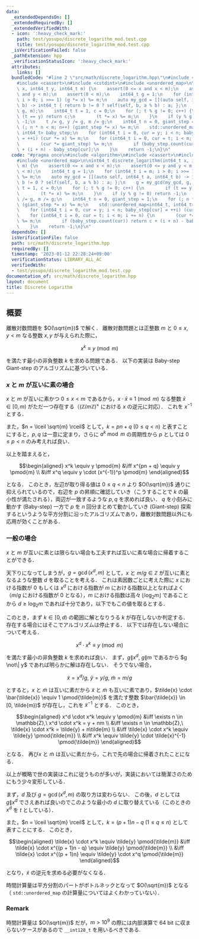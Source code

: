 ```yaml
---
data:
  _extendedDependsOn: []
  _extendedRequiredBy: []
  _extendedVerifiedWith:
  - icon: ':heavy_check_mark:'
    path: test/yosupo/discrete_logarithm_mod.test.cpp
    title: test/yosupo/discrete_logarithm_mod.test.cpp
  _isVerificationFailed: false
  _pathExtension: hpp
  _verificationStatusIcon: ':heavy_check_mark:'
  attributes:
    links: []
  bundledCode: "#line 2 \"src/math/discrete_logarithm.hpp\"\n#include <algorithm>\n\
    #include <cassert>\n#include <cstdint>\n#include <unordered_map>\n\nint64_t discrete_logarithm(int64_t\
    \ x, int64_t y, int64_t m) {\n    assert(0 <= x and x < m);\n    assert(0 <= y\
    \ and y < m);\n    assert(0 < m);\n    int64_t g = 1;\n    for (int64_t i = m;\
    \ i > 0; i >>= 1) (g *= x) %= m;\n    auto my_gcd = [](auto self, int64_t a, int64_t\
    \ b) -> int64_t { return b != 0 ? self(self, b, a % b) : a; };\n    g = my_gcd(my_gcd,\
    \ g, m);\n    int64_t t = 1, c = 0;\n    for (; t % g != 0; c++) {\n        if\
    \ (t == y) return c;\n        (t *= x) %= m;\n    }\n    if (y % g != 0) return\
    \ -1;\n    t /= g, y /= g, m /= g;\n    int64_t n = 0, giant_step = 1;\n    for\
    \ (; n * n < m; n++) (giant_step *= x) %= m;\n    std::unordered_map<int64_t,\
    \ int64_t> baby_step;\n    for (int64_t i = 0, cur = y; i < n; baby_step[cur]\
    \ = ++i) (cur *= x) %= m;\n    for (int64_t i = 0, cur = t; i < m; i += n) {\n\
    \        (cur *= giant_step) %= m;\n        if (baby_step.count(cur)) return c\
    \ + (i + n) - baby_step[cur];\n    }\n    return -1;\n}\n"
  code: "#pragma once\n#include <algorithm>\n#include <cassert>\n#include <cstdint>\n\
    #include <unordered_map>\n\nint64_t discrete_logarithm(int64_t x, int64_t y, int64_t\
    \ m) {\n    assert(0 <= x and x < m);\n    assert(0 <= y and y < m);\n    assert(0\
    \ < m);\n    int64_t g = 1;\n    for (int64_t i = m; i > 0; i >>= 1) (g *= x)\
    \ %= m;\n    auto my_gcd = [](auto self, int64_t a, int64_t b) -> int64_t { return\
    \ b != 0 ? self(self, b, a % b) : a; };\n    g = my_gcd(my_gcd, g, m);\n    int64_t\
    \ t = 1, c = 0;\n    for (; t % g != 0; c++) {\n        if (t == y) return c;\n\
    \        (t *= x) %= m;\n    }\n    if (y % g != 0) return -1;\n    t /= g, y\
    \ /= g, m /= g;\n    int64_t n = 0, giant_step = 1;\n    for (; n * n < m; n++)\
    \ (giant_step *= x) %= m;\n    std::unordered_map<int64_t, int64_t> baby_step;\n\
    \    for (int64_t i = 0, cur = y; i < n; baby_step[cur] = ++i) (cur *= x) %= m;\n\
    \    for (int64_t i = 0, cur = t; i < m; i += n) {\n        (cur *= giant_step)\
    \ %= m;\n        if (baby_step.count(cur)) return c + (i + n) - baby_step[cur];\n\
    \    }\n    return -1;\n}\n"
  dependsOn: []
  isVerificationFile: false
  path: src/math/discrete_logarithm.hpp
  requiredBy: []
  timestamp: '2023-01-12 22:28:24+09:00'
  verificationStatus: LIBRARY_ALL_AC
  verifiedWith:
  - test/yosupo/discrete_logarithm_mod.test.cpp
documentation_of: src/math/discrete_logarithm.hpp
layout: document
title: Discrete Logarithm
---
```


## 概要
離散対数問題を $O(\sqrt{m})$ で解く．
離散対数問題とは正整数 $m$ と $0 \leq x, y < m$ なる整数 $x, y$ が与えられた際に，

$$x^k \equiv y \pmod{m}$$

を満たす最小の非負整数 $k$ を求める問題である．
以下の実装は Baby-step Giant-step のアルゴリズムに基づいている．

### $x$ と $m$ が互いに素の場合
$x$ と $m$ が互いに素かつ $0 \leq x < m$ であるから，$x \cdot \bar{x} \equiv 1 \pmod{m}$ なる整数 $\bar{x} \in [0, m)$ がただ一つ存在する（$(\mathbb{Z}/m\mathbb{Z})^\times$ における $x$ の逆元に対応）．
これを $x^{-1}$ とする．

また，$n = \lceil \sqrt{m} \rceil$ として，$k = pn + q\ (0 \leq q < n)$ と表すことにすると，$p, q$ は一意に定まり，さらに $a^k \bmod{m}$ の周期性から $p$ としては $0 \leq p < n$ のみ考えれば良い．

以上を踏まえると，

$$\begin{aligned}
    x^k \equiv y \pmod{m}
    &\iff x^{pn + q} \equiv y \pmod{m} \\
    &\iff x^q \equiv y \cdot (x^{-1})^p \pmod{m}
\end{aligned}$$

となる．
このとき，左辺が取り得る値は $0 \leq q < n$ より $O(\sqrt{m})$ 通りに抑えられているので，右辺を $p$ の昇順に確認していき（こうすることで $k$ の最小性が満たされる），両辺が一致するような $p, q$ を求めれば良い．
$q$ を小刻みに動かす (Baby-step) 一方で $p$ を $n$ 回分まとめて動かしていき (Giant-step) 探索するというような平方分割に沿ったアルゴリズムであり，離散対数問題以外にも応用が効くことがある．

### 一般の場合
$x$ と $m$ が互いに素とは限らない場合も工夫すれば互いに素な場合に帰着することができる．

天下りになってしまうが，$g = \gcd(x^d, m)$ として，$x$ と $m/g \in \mathbb{Z}$ が互いに素となるような整数 $d$ を取ることを考える．
これは素因数ごとに考えた際に $x$ における指数が 0 もしくは $x^d$ における指数が $m$ における指数以上となればよく（$m/g$ における指数が 0 となる），$m$ における指数は高々 $\lfloor \log_2 m \rfloor$ であることから $d \geq \log_2 m$ であれば十分であり，以下でもこの値を取るとする．

このとき，まず $k \in [0, d)$ の範囲に解となりうる $k$ が存在しないか判定する．
存在する場合にはそこでアルゴリズムは停止する．
以下では存在しない場合について考える．

$$x^d \cdot x^k \equiv y \pmod{m}$$

を満たす最小の非負整数 $k$ を求めれば良い．
まず，$g \| x^d,\ g \| m$ であるから $g \not\| y$ であれば明らかに解は存在しない．
そうでない場合，

$$\tilde{x} = x^d/g,\ \tilde{y} = y/g,\ \tilde{m} = m/g$$

とすると，$x$ と $\tilde{m}$ は互いに素だから $\tilde{x}$ と $\tilde{m}$ も互いに素であり，$\tilde{x} \cdot \bar{\tilde{x}} \equiv 1 \pmod{\tilde{m}}$ を満たす整数 $\bar{\tilde{x}} \in [0, \tilde{m})$ が存在し，これを $\tilde{x}^{-1}$ とする．
このとき，

$$\begin{aligned}
    x^d \cdot x^k \equiv y \pmod{m}
    &\iff \exists n \in \mathbb{Z},\ x^d \cdot x^k = y + nm \\
    &\iff \exists n \in \mathbb{Z},\ \tilde{x} \cdot x^k = \tilde{y} + n\tilde{m} \\
    &\iff \tilde{x} \cdot x^k \equiv \tilde{y} \pmod{\tilde{m}} \\
    &\iff x^k \equiv \tilde{y} \cdot \tilde{x}^{-1} \pmod{\tilde{m}}
\end{aligned}$$

となる．
再び$x$ と $\tilde{m}$ は互いに素だから，これで先の場合に帰着されたことになる．

以上が概略で世の実装はこれに従うものが多いが，実装においては簡潔さのためにもう少々変形している．

まず，$d$ 及び $g = \gcd(x^d, m)$ の取り方は変わらない．
この後，$d$ としては $g \| x^d$ でさえあれば良いのでこのような最小の $d$ に取り替えている（このときの $x^d$ を $t$ としている）．

また，$n = \lceil \sqrt{m} \rceil$ として，$k = (p + 1)n - q\ (1 \leq q \leq n)$ として表すことにする．
このとき，

$$\begin{aligned}
    \tilde{x} \cdot x^k \equiv \tilde{y} \pmod{\tilde{m}}
    &\iff \tilde{x} \cdot x^{(p + 1)n - q} \equiv \tilde{y} \pmod{\tilde{m}} \\
    &\iff \tilde{x} \cdot x^{(p + 1)n} \equiv \tilde{y} \cdot x^q \pmod{\tilde{m}}
\end{aligned}$$

となり，$\tilde{x}$ の逆元を求める必要がなくなる．

時間計算量は平方分割のパートがボトルネックとなって $O(\sqrt{m})$ となる（ `std::unordered_map` の計算量についてはよくわかっていない）．

### Remark
時間計算量は $O(\sqrt{m})$ だが，$m > 10^9$ の際には内部演算で 64 bit に収まらないケースがあるので `__int128_t` を用いるべきである.
